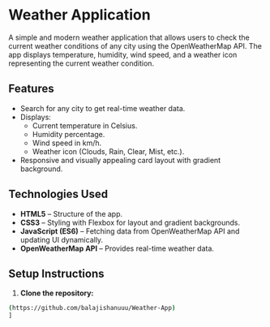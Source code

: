 # Weather Application

A simple and modern weather application that allows users to check the current weather conditions of any city using the OpenWeatherMap API. The app displays temperature, humidity, wind speed, and a weather icon representing the current weather condition.

## Features

- Search for any city to get real-time weather data.
- Displays:
  - Current temperature in Celsius.
  - Humidity percentage.
  - Wind speed in km/h.
  - Weather icon (Clouds, Rain, Clear, Mist, etc.).
- Responsive and visually appealing card layout with gradient background.

## Technologies Used

- **HTML5** – Structure of the app.
- **CSS3** – Styling with Flexbox for layout and gradient backgrounds.
- **JavaScript (ES6)** – Fetching data from OpenWeatherMap API and updating UI dynamically.
- **OpenWeatherMap API** – Provides real-time weather data.

## Setup Instructions

1. **Clone the repository:**

```bash
(https://github.com/balajishanuuu/Weather-App)
]
